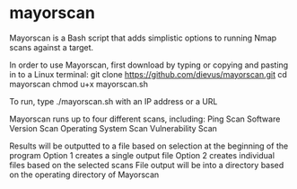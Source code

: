 # mayorscan

Mayorscan is a Bash script that adds simplistic options to running Nmap scans against a target.

In order to use Mayorscan, first download by typing or copying and pasting in to a Linux terminal:
  git clone https://github.com/dievus/mayorscan.git
  cd mayorscan
  chmod u+x mayorscan.sh
  
To run, type ./mayorscan.sh with an IP address or a URL

Mayorscan runs up to four different scans, including:
  Ping Scan
  Software Version Scan
  Operating System Scan
  Vulnerability Scan
  
Results will be outputted to a file based on selection at the beginning of the program
  Option 1 creates a single output file
  Option 2 creates individual files based on the selected scans
File output will be into a directory based on the operating directory of Mayorscan
  
